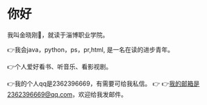 # 你好
我叫金晓刚:boy:，就读于淄博职业学院。

:point_right:我会java，python，ps，pr,html, 是一名在读的进步青年。

:point_right:个人爱好看书、听音乐、看影视剧。

:point_right:我的个人qq是2362396669，有需要可给我私信。
:point_right:
:point_right:我的邮箱是2362396669@qq.com，欢迎给我发邮件。
